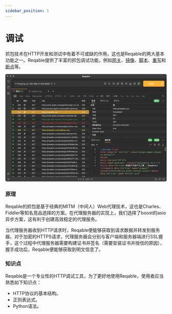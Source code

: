 ```yaml
---
sidebar_position: 1
---
```


# 调试

抓包技术在HTTP开发和测试中有着不可或缺的作用，这也是Reqable的两大基本功能之一。Reqable提供了丰富的抓包调试功能，例如[网关](gateway)、[镜像](mirror)、[脚本](script)、[重写](rewrite)和[断点](breakpoint)等。

![调试界面](../overview/arts/capture.png)

### 原理

Reqable的抓包是基于经典的MITM（中间人）Web代理技术，这也是Charles、Fiddler等知名竞品选择的方案。在代理服务器的实现上，我们选择了boost的asio异步方案，这有利于创建高效稳定的代理服务。

当代理服务器收到HTTP请求时，Reqable便能够获取到请求数据并转发到服务器。对于加密的HTTPS请求，代理服务器会分别与客户端和服务器端进行SSL握手，这个过程中代理服务器需要构建证书并签名（需要安装证书并授信的原因），握手成功后，Reqable便能够获取到明文信息了。

### 知识点

Reqable是一个专业性的HTTP调试工具，为了更好地使用Reqable，使用者应当熟悉如下知识点：
- HTTP协议的基本结构。
- 正则表达式。
- Python语法。